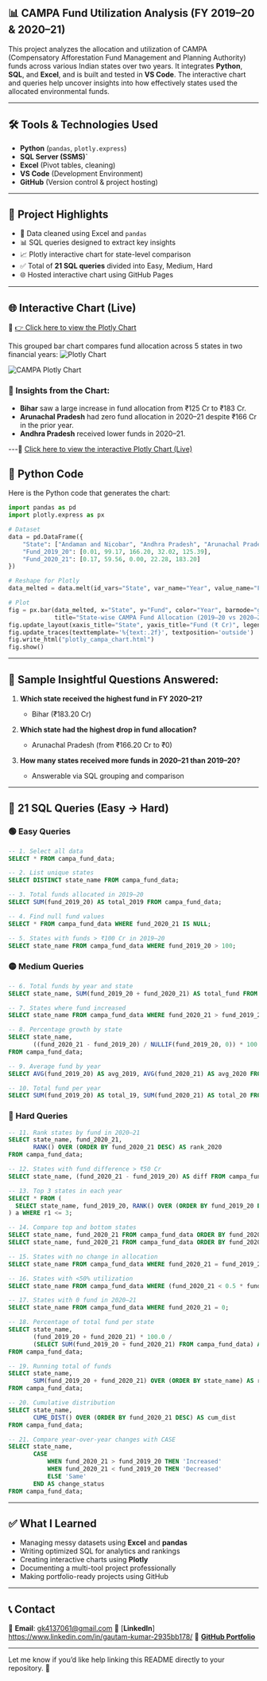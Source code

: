 ## 📊 CAMPA Fund Utilization Analysis (FY 2019–20 & 2020–21)

This project analyzes the allocation and utilization of CAMPA (Compensatory Afforestation Fund Management and Planning Authority) funds across various Indian states over two years. It integrates **Python**, **SQL**, and **Excel**, and is built and tested in **VS Code**. The interactive chart and queries help uncover insights into how effectively states used the allocated environmental funds.

---

## 🛠️ Tools & Technologies Used
- **Python** (`pandas`, `plotly.express`)
- **SQL Server (SSMS)`**
- **Excel** (Pivot tables, cleaning)
- **VS Code** (Development Environment)
- **GitHub** (Version control & project hosting)

---

## 📌 Project Highlights

- 🧼 Data cleaned using Excel and `pandas`
- 📊 SQL queries designed to extract key insights
- 📈 Plotly interactive chart for state-level comparison
- ✅ Total of **21 SQL queries** divided into Easy, Medium, Hard
- 🌐 Hosted interactive chart using GitHub Pages

---

## 🌐 Interactive Chart (Live)

🔗 [👉 Click here to view the Plotly Chart](https://warrior678.github.io/CAMPA-FUND-UTILIZATION/plotly_campa_chart.html)

This grouped bar chart compares fund allocation across 5 states in two financial years:
![Plotly Chart](./screenshots/plotly_fund_chart.png)

![CAMPA Plotly Chart](./screenshots/plotly_fund_chart.png)

### 📌 Insights from the Chart:
- **Bihar** saw a large increase in fund allocation from ₹125 Cr to ₹183 Cr.
- **Arunachal Pradesh** had zero fund allocation in 2020–21 despite ₹166 Cr in the prior year.
- **Andhra Pradesh** received lower funds in 2020–21.

---🔗 [Click here to view the interactive Plotly Chart (Live)](https://warrior678.github.io/CAMPA-FUND-UTILIZATION/plotly_campa_chart.html)


## 🐍 Python Code

Here is the Python code that generates the chart:

```python
import pandas as pd
import plotly.express as px

# Dataset
data = pd.DataFrame({
    "State": ["Andaman and Nicobar", "Andhra Pradesh", "Arunachal Pradesh", "Assam", "Bihar"],
    "Fund_2019_20": [0.01, 99.17, 166.20, 32.02, 125.39],
    "Fund_2020_21": [0.17, 59.56, 0.00, 22.28, 183.20]
})

# Reshape for Plotly
data_melted = data.melt(id_vars="State", var_name="Year", value_name="Fund")

# Plot
fig = px.bar(data_melted, x="State", y="Fund", color="Year", barmode="group",
             title="State-wise CAMPA Fund Allocation (2019–20 vs 2020–21)", text="Fund")
fig.update_layout(xaxis_title="State", yaxis_title="Fund (₹ Cr)", legend_title="Financial Year")
fig.update_traces(texttemplate='%{text:.2f}', textposition='outside')
fig.write_html("plotly_campa_chart.html")
fig.show()
```

---

## 🧠 Sample Insightful Questions Answered:

1. **Which state received the highest fund in FY 2020–21?**
   - Bihar (₹183.20 Cr)

2. **Which state had the highest drop in fund allocation?**
   - Arunachal Pradesh (from ₹166.20 Cr to ₹0)

3. **How many states received more funds in 2020–21 than 2019–20?**
   - Answerable via SQL grouping and comparison

---

## 🧩 21 SQL Queries (Easy → Hard)

### 🟢 Easy Queries
```sql
-- 1. Select all data
SELECT * FROM campa_fund_data;

-- 2. List unique states
SELECT DISTINCT state_name FROM campa_fund_data;

-- 3. Total funds allocated in 2019–20
SELECT SUM(fund_2019_20) AS total_2019 FROM campa_fund_data;

-- 4. Find null fund values
SELECT * FROM campa_fund_data WHERE fund_2020_21 IS NULL;

-- 5. States with funds > ₹100 Cr in 2019–20
SELECT state_name FROM campa_fund_data WHERE fund_2019_20 > 100;
```

### 🟡 Medium Queries
```sql
-- 6. Total funds by year and state
SELECT state_name, SUM(fund_2019_20 + fund_2020_21) AS total_fund FROM campa_fund_data GROUP BY state_name;

-- 7. States where fund increased
SELECT state_name FROM campa_fund_data WHERE fund_2020_21 > fund_2019_20;

-- 8. Percentage growth by state
SELECT state_name,
       ((fund_2020_21 - fund_2019_20) / NULLIF(fund_2019_20, 0)) * 100 AS percent_growth
FROM campa_fund_data;

-- 9. Average fund by year
SELECT AVG(fund_2019_20) AS avg_2019, AVG(fund_2020_21) AS avg_2020 FROM campa_fund_data;

-- 10. Total fund per year
SELECT SUM(fund_2019_20) AS total_19, SUM(fund_2020_21) AS total_20 FROM campa_fund_data;
```

### 🔴 Hard Queries
```sql
-- 11. Rank states by fund in 2020–21
SELECT state_name, fund_2020_21,
       RANK() OVER (ORDER BY fund_2020_21 DESC) AS rank_2020
FROM campa_fund_data;

-- 12. States with fund difference > ₹50 Cr
SELECT state_name, (fund_2020_21 - fund_2019_20) AS diff FROM campa_fund_data WHERE ABS(fund_2020_21 - fund_2019_20) > 50;

-- 13. Top 3 states in each year
SELECT * FROM (
  SELECT state_name, fund_2019_20, RANK() OVER (ORDER BY fund_2019_20 DESC) AS r1 FROM campa_fund_data
) a WHERE r1 <= 3;

-- 14. Compare top and bottom states
SELECT state_name, fund_2020_21 FROM campa_fund_data ORDER BY fund_2020_21 DESC LIMIT 1;
SELECT state_name, fund_2020_21 FROM campa_fund_data ORDER BY fund_2020_21 ASC LIMIT 1;

-- 15. States with no change in allocation
SELECT state_name FROM campa_fund_data WHERE fund_2020_21 = fund_2019_20;

-- 16. States with <50% utilization
SELECT state_name FROM campa_fund_data WHERE (fund_2020_21 < 0.5 * fund_2019_20);

-- 17. States with 0 fund in 2020–21
SELECT state_name FROM campa_fund_data WHERE fund_2020_21 = 0;

-- 18. Percentage of total fund per state
SELECT state_name,
       (fund_2019_20 + fund_2020_21) * 100.0 / 
       (SELECT SUM(fund_2019_20 + fund_2020_21) FROM campa_fund_data) AS percent_share
FROM campa_fund_data;

-- 19. Running total of funds
SELECT state_name,
       SUM(fund_2019_20 + fund_2020_21) OVER (ORDER BY state_name) AS running_total
FROM campa_fund_data;

-- 20. Cumulative distribution
SELECT state_name,
       CUME_DIST() OVER (ORDER BY fund_2020_21 DESC) AS cum_dist
FROM campa_fund_data;

-- 21. Compare year-over-year changes with CASE
SELECT state_name,
       CASE 
           WHEN fund_2020_21 > fund_2019_20 THEN 'Increased'
           WHEN fund_2020_21 < fund_2019_20 THEN 'Decreased'
           ELSE 'Same'
       END AS change_status
FROM campa_fund_data;
```

---

## ✅ What I Learned

- Managing messy datasets using **Excel** and **pandas**
- Writing optimized SQL for analytics and rankings
- Creating interactive charts using **Plotly**
- Documenting a multi-tool project professionally
- Making portfolio-ready projects using GitHub

---

## 📞 Contact

📧 **Email**: gk4137061@gmail.com 
🔗 [**LinkedIn**] https://www.linkedin.com/in/gautam-kumar-2935bb178/
📂 [**GitHub Portfolio**](https://github.com/warrior678)

---

Let me know if you’d like help linking this README directly to your repository. 💖



